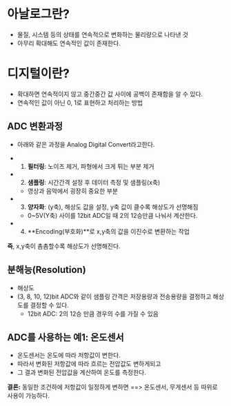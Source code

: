 # 아날로그란?

- 물질, 시스템 등의 상태를 연속적으로 변화하는 물리량으로 나타낸 것
- 아무리 확대해도 연속적인 값이 존재한다.

# 디지털이란?

- 확대하면 연속적이지 않고 중간중간 값 사이에 공백이 존재함을 알 수 있다.
- 연속적인 값이 아닌 0, 1로 표현하고 처리하는 방법

## ADC 변환과정

- 아래와 같은 과정을 Analog Digital Convert라고한다.

- 1. **필터링**: 노이즈 제거, 파형에서 크게 튀는 부분 제거
- 2. **샘플링**: 시간간격 설정 후 데이터 측정 및 샘플링(x축)
  - 영상과 음악에서 굉장히 중요한 부분
- 3. **양자화**: (y축), 해상도 값을 설정, y축 값이 클수록 해상도가 선명해짐
  - 0~5V(Y축) 사이를 12bit ADC일 때 2의 12승만큼 나눠서 계산한다.
- 4. **Encoding(부호화)**로 x,y축의 값을 이진수로 변환하는 작업

**즉**, x,y축이 촘촘할수록 해상도가 선명해진다.

## 분해능(Resolution)

- 해상도
- (3, 8, 10, 12)bit ADC와 같이 샘플링 간격은 저장용량과 전송용량을 결정하고 해상도를 결정할 수 있다.
  - 12bit ADC: 2의 12승 만큼 경우의 수를 가질 수 있음

## ADC를 사용하는 예1: 온도센서

- 온도센서는 온도에 따라 저항값이 변한다.
- 따라서 변화된 저항값에 따라 흐르는 전압값도 변하게되고
- 그 결과 변화된 전압값을 계산하여 온도를 측정한다.

**결론:** 동일한 조건하에 저항값이 일정하게 변하면 ==> 온도센서, 무게센서 등 따위로 사용이 가능하다.
